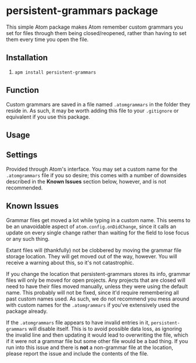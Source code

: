 # persistent-grammars package

This simple Atom package makes Atom remember custom grammars you set for files through them being closed/reopened, rather than having to set them every time you open the file.

## Installation

1. `apm install persistent-grammars`

## Function

Custom grammars are saved in a file named `.atomgrammars` in the folder they reside in.  As such, it may be worth adding this file to your `.gitignore` or equivalent if you use this package.

## Usage


## Settings

Provided through Atom's interface.  You may set a custom name for the `.atomgrammars` file if you so desire; this comes with a number of downsides described in the **Known Issues** section below, however, and is not recommended.

## Known Issues

Grammar files get moved a lot while typing in a custom name.  This seems to be an unavoidable aspect of `atom.config.onDidChange`, since it calls an update on every single change rather than waiting for the field to lose focus or any such thing.

Extant files will (thankfully) not be clobbered by moving the grammar file storage location.  They will get moved out of the way, however.  You will receive a warning about this, so it's not catastrophic.

If you change the location that persistent-grammars stores its info, grammar files will only be moved for open projects.  Any projects that are closed will need to have their files moved manually, unless they were using the default name.  This probably will not be fixed, since it'd require remembering all past custom names used.  As such, we do not recommend you mess around with custom names for the `.atomgrammars` if you've extensively used the package already.

If the `.atomgrammars` file appears to have invalid entries in it, `persistent-grammars` will disable itself.  This is to avoid possible data loss, as ignoring the invalid line and then updating it would lead to overwriting the file, which if it were not a grammar file but some other file would be a bad thing.  If you run into this issue and there is **not** a non-grammar file at the location, please report the issue and include the contents of the file.
